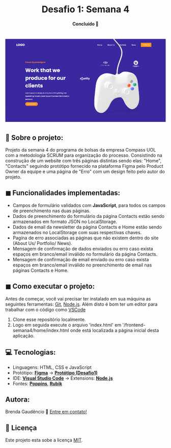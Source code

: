 <h1 align="center">
     Desafio 1: Semana 4
</h1>

<h4 align="center">
	Concluído 🚀
</h4>

<h1 align="center">
    <img alt="home-site" title="Página Home" src="/assets/site.PNG" />
</h1>



## 📝 Sobre o projeto:
Projeto da semana 4 do programa de bolsas da empresa Compass UOL com a metodologia SCRUM para organização do processo. Consistindo na construção de um website com três páginas distintas sendo elas: "Home", "Contacts"  seguindo protótipo fornecido na plataforma Figma pelo Product Owner da equipe e uma página de "Erro" com um design feito pelo autor do projeto.


## ◼ Funcionalidades implementadas: 
- Campos de formulário validados com **JavaScript**, para todos os campos de preenchimento nas duas páginas.
- Dados de preenchimento do formulário da página Contacts estão sendo armazenados em formato JSON no LocalStorage.
- Dados de email da newsletter da página Contacts e Home estão sendo armazenados no LocalStorage com suas respectivas chaves.
- Pagína de erro associadas as páginas que não existem dentro do site (About Us/ Portfolio/ News).
- Mensagem de confirmação de dados enviados ou erro caso exista espaços em branco/email inválido no formulário da página Contacts.
- Mensagem de confirmação de email enviado ou erro caso exista espaços em branco/email inválido no preenchimento de email nas páginas Contacts e Home.

## ◼ Como executar o projeto:
Antes de começar, você vai precisar ter instalado em sua máquina as seguintes ferramentas:
[Git](https://git-scm.com), [Node.js](https://nodejs.org/en/). 
Além disto é bom ter um editor para trabalhar com o código como [VSCode](https://code.visualstudio.com/)
1. Clone esse repositório localmente.
2. Logo em seguida execute o arquivo 'index.html' em '/frontend-semana4/home/index.html onde está localizada a página inicial desta aplicação.

## 💻 Tecnologias:
- Linguagens: HTML, CSS e JavaScript <br/>
- Protótipo:  **[Figma](https://www.figma.com/)**  →  **[Protótipo (Desafio1)](https://www.figma.com/file/Vzl8xfN2v8PF8fX5trpKKX/Desafio-1?type=design&node-id=0%3A1&mode=design&t=jybs2ogTlD0boU3B-1)**
- IDE: **[Visual Studio Code](https://code.visualstudio.com/)**  → Extensions:  **[Node.js](https://nodejs.org/en)**
- Fontes:  **[Poppins](https://fonts.google.com/specimen/Poppins)**,  **[Rubik](https://fonts.google.com/specimen/Rubik)**

## Autora: 
Brenda Gaudêncio 👋 [Entre em contato!](https://www.linkedin.com/in/brendagaudencio/)

## 📝 Licença
Este projeto esta sobe a licença [MIT](./LICENSE).


